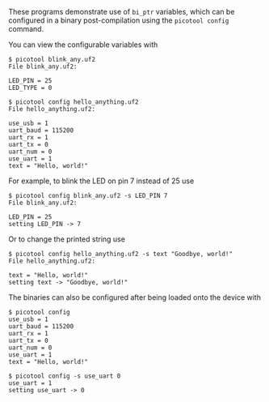 These programs demonstrate use of `bi_ptr` variables, which can be configured in a binary post-compilation using the `picotool config` command.

You can view the configurable variables with
```
$ picotool blink_any.uf2 
File blink_any.uf2:

LED_PIN = 25
LED_TYPE = 0

$ picotool config hello_anything.uf2 
File hello_anything.uf2:

use_usb = 1
uart_baud = 115200
uart_rx = 1
uart_tx = 0
uart_num = 0
use_uart = 1
text = "Hello, world!"
```

For example, to blink the LED on pin 7 instead of 25 use
```
$ picotool config blink_any.uf2 -s LED_PIN 7
File blink_any.uf2:

LED_PIN = 25
setting LED_PIN -> 7
```

Or to change the printed string use
```
$ picotool config hello_anything.uf2 -s text "Goodbye, world!"
File hello_anything.uf2:

text = "Hello, world!"
setting text -> "Goodbye, world!"
```

The binaries can also be configured after being loaded onto the device with
```
$ picotool config
use_usb = 1
uart_baud = 115200
uart_rx = 1
uart_tx = 0
uart_num = 0
use_uart = 1
text = "Hello, world!"

$ picotool config -s use_uart 0
use_uart = 1
setting use_uart -> 0
```
